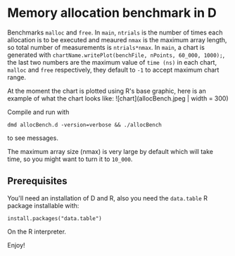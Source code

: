 # Memory allocation benchmark in D

Benchmarks `malloc` and `free`. In `main`, `ntrials` is the number of times each allocation is to be executed and meaured `nmax` is the maximum array length, so total number of measurements is `ntrials*nmax`. In `main`, a chart is generated with `chartName.writePlot(benchFile, nPoints, 60_000, 1000);`, the last two numbers are the maximum value of `time (ns)` in each chart, `malloc` and `free` respectively, they default to `-1` to accept maximum chart range.

At the moment the chart is plotted using R's base graphic, here is an example of what the chart looks like: ![chart](allocBench.jpeg | width = 300)

Compile and run with
```
dmd allocBench.d -version=verbose && ./allocBench
```
to see messages.

The maximum array size (nmax) is very large by default which will take time, so you might want to turn it to `10_000`.

## Prerequisites

You'll need an installation of D and R, also you need the `data.table` R package installable with:

```
install.packages("data.table")
```
On the R interpreter.

Enjoy!
